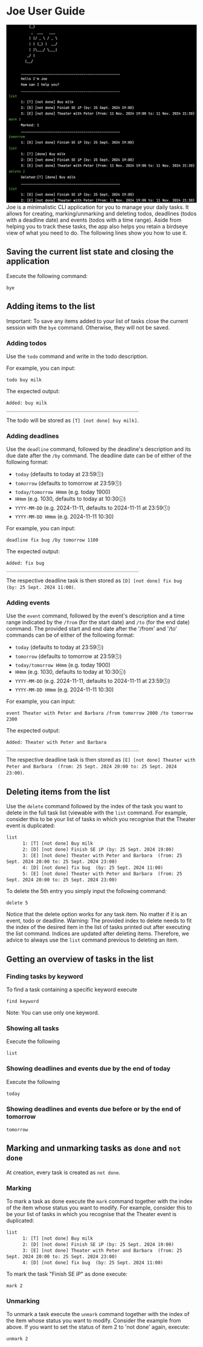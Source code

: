 # Joe User Guide
![Joe screenshot](Joe.png)
Joe is a minimalistic CLI application for you to manage your daily tasks. 
It allows for creating, marking/unmarking and deleting todos, deadlines (todos with a deadline date) and events (todos with a time range).
Aside from helping you to track these tasks, the app also helps you retain a birdseye view of what you need to do.
The following lines show you how to use it. 

## Saving the current list state and closing the application
Execute the following command:
```
bye
```

## Adding items to the list
Important: To save any items added to your list of tasks close the current session with the `bye` command. Otherwise, they will not be saved. 

### Adding todos
Use the `todo` command and write in the todo description. 

For example, you can input:
```
todo buy milk
```
The expected output:
```
Added: buy milk
_________________________________________________
```
The todo will be stored as `[T] [not done] buy milk]`.

### Adding deadlines
Use the `deadline` command, followed by the deadline's description and its due date after the `/by` command.
The deadline date can be of either of the following format:
- `today` (defaults to today at 23:59🕔)
- `tomorrow` (defaults to tomorrow at 23:59🕔)
- `today/tomorrow HHmm` (e.g. today 1900)
- `HHmm` (e.g. 1030, defaults to today at 10:30🕥)
- `YYYY-MM-DD` (e.g. 2024-11-11, defaults to 2024-11-11 at 23:59🕔)
- `YYYY-MM-DD HHmm` (e.g. 2024-11-11 10:30)
  
For example, you can input:
```
deadline fix bug /by tomorrow 1100
```
The expected output:
```
Added: fix bug 
_________________________________________________
```
The respective deadline task is then stored as `[D] [not done] fix bug  (by: 25 Sept. 2024 11:00)`.

### Adding events
Use the `event` command, followed by the event's description and a time range indicated by the `/from` (for the start date) and `/to` (for the end date) command.
The provided start and end date after the '/from' and '/to' commands can be of either of the following format:
- `today` (defaults to today at 23:59🕔)
- `tomorrow` (defaults to tomorrow at 23:59🕔)
- `today/tomorrow HHmm` (e.g. today 1900)
- `HHmm` (e.g. 1030, defaults to today at 10:30🕥)
- `YYYY-MM-DD` (e.g. 2024-11-11, defaults to 2024-11-11 at 23:59🕔)
- `YYYY-MM-DD HHmm` (e.g. 2024-11-11 10:30)
  
For example, you can input:
```
event Theater with Peter and Barbara /from tomorrow 2000 /to tomorrow 2300
```
The expected output:
```
Added: Theater with Peter and Barbara 
_________________________________________________
```
The respective deadline task is then stored as `[E] [not done] Theater with Peter and Barbara  (from: 25 Sept. 2024 20:00 to: 25 Sept. 2024 23:00)`.

## Deleting items from the list
Use the `delete` command followed by the index of the task you want to delete in the full task list (viewable with the `list` command.
For example, consider this to be your list of tasks in which you recognise that the Theater event is duplicated:
```
list
      1: [T] [not done] Buy milk
      2: [D] [not done] Finish SE iP (by: 25 Sept. 2024 19:00)
      3: [E] [not done] Theater with Peter and Barbara  (from: 25 Sept. 2024 20:00 to: 25 Sept. 2024 23:00)
      4: [D] [not done] fix bug  (by: 25 Sept. 2024 11:00)
      5: [E] [not done] Theater with Peter and Barbara  (from: 25 Sept. 2024 20:00 to: 25 Sept. 2024 23:00)
```
To delete the 5th entry you simply input the following command:
```
delete 5
```
Notice that the delete option works for any task item. No matter if it is an event, todo or deadline. 
Warning: The provided index to delete needs to fit the index of the desired item in the list of tasks printed out after executing the list command. 
Indices are updated after deleting items. Therefore, we advice to always use the `list` command previous to deleting an item. 


## Getting an overview of tasks in the list
### Finding tasks by keyword
To find a task containing a specific keyword execute
```
find keyword
```
Note: You can use only one keyword.

### Showing all tasks
Execute the following
```
list
```

### Showing deadlines and events due by the end of today
Execute the following 
```
today
```

### Showing deadlines and events due before or by the end of tomorrow
```
tomorrow
```

## Marking and unmarking tasks as `done` and `not done`
At creation, every task is created as `not done`. 
### Marking
To mark a task as done execute the `mark` command together with the index of the item whose status you want to modify.
For example, consider this to be your list of tasks in which you recognise that the Theater event is duplicated:
```
list
      1: [T] [not done] Buy milk
      2: [D] [not done] Finish SE iP (by: 25 Sept. 2024 19:00)
      3: [E] [not done] Theater with Peter and Barbara  (from: 25 Sept. 2024 20:00 to: 25 Sept. 2024 23:00)
      4: [D] [not done] fix bug  (by: 25 Sept. 2024 11:00)
```
To mark the task "Finish SE iP" as done execute:
```
mark 2
```

### Unmarking
To unmark a task execute the `unmark` command together with the index of the item whose status you want to modify.
Consider the example from above. If you want to set the status of item 2 to 'not done' again, execute:
```
unmark 2
```

